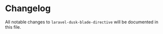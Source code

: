 # Changelog

All notable changes to `laravel-dusk-blade-directive` will be documented in this file.

